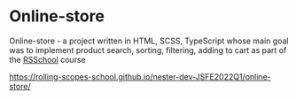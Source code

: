 # Online-store
Online-store - a project written in HTML, SCSS, TypeScript whose main goal was to implement product search, sorting, filtering, adding to cart as part of the [RSSchool](https://github.com/rolling-scopes-school/tasks/blob/master/tasks/online-store/README.md) course

https://rolling-scopes-school.github.io/nester-dev-JSFE2022Q1/online-store/
